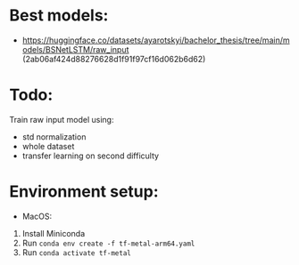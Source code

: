 # Best models:

- https://huggingface.co/datasets/ayarotskyi/bachelor_thesis/tree/main/models/BSNetLSTM/raw_input (2ab06af424d88276628d1f91f97cf16d062b6d62)

# Todo:

Train raw input model using:

- std normalization
- whole dataset
- transfer learning on second difficulty

# Environment setup:

- MacOS:

1. Install Miniconda
2. Run `conda env create -f tf-metal-arm64.yaml`
3. Run `conda activate tf-metal`
